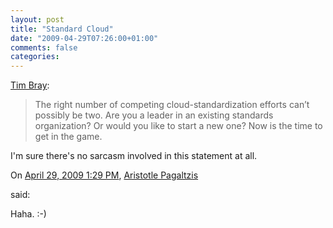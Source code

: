 ```yaml
---
layout: post
title: "Standard Cloud"
date: "2009-04-29T07:26:00+01:00"
comments: false
categories: 
---
```


<p><a href="http://www.tbray.org/ongoing/When/200x/2009/04/28/Cloud-Standards">Tim Bray</a>:</p>

<blockquote>
<p>The right number of competing cloud-standardization efforts can’t possibly be two. Are you a leader in an existing standards organization? Or would you like to start a new one? Now is the time to get in the game.</p>
</blockquote>

<p>I'm sure there's no sarcasm involved in this statement at all. </p>

<section class="comments">



<div class="comment" id="comment-1966">
On <a href="#comment-1966" title="Permalink to this comment">April 29, 2009  1:29 PM</a>, <a href="http://plasmasturm.org/" title="http://plasmasturm.org/" rel="nofollow">Aristotle Pagaltzis</a>

<a href="http://plasmasturm.org/" class="commenter-profile"></a>
said:
<p>Haha. :-)</p>


</section>

